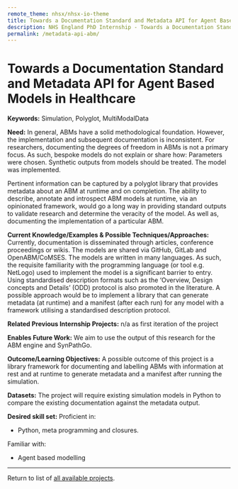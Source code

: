 ```yaml
---
remote_theme: nhsx/nhsx-io-theme
title: Towards a Documentation Standard and Metadata API for Agent Based Models in Healthcare
description: NHS England PhD Internship - Towards a Documentation Standard and Metadata API for Agent Based Models in Healthcare
permalink: /metadata-api-abm/
---
```


# Towards a Documentation Standard and Metadata API for Agent Based Models in Healthcare

**Keywords:**  Simulation, Polyglot, MultiModalData

**Need:**  In general, ABMs have a solid methodological foundation. However, the implementation and subsequent documentation is inconsistent. For researchers, documenting the degrees of freedom in ABMs is not a primary focus. As such, bespoke models do not explain or share how:
Parameters were chosen.
Synthetic outputs from models should be treated.
The model was implemented.

Pertinent information can be captured by a polyglot library that provides metadata about an ABM at runtime and on completion. The ability to describe, annotate and introspect ABM models at runtime, via an opinionated framework, would go a long way in providing standard outputs to validate research and determine the veracity of the model. As well as, documenting the implementation of a particular ABM. 

**Current Knowledge/Examples & Possible Techniques/Approaches:**  Currently, documentation is disseminated through articles, conference proceedings or wikis. The models are shared via GitHub, GitLab and OpenABM/CoMSES. The models are written in many languages. As such, the requisite familiarity with the programming language (or tool e.g. NetLogo) used to implement the model is a significant barrier to entry. Using standardised description formats such as the ‘Overview, Design concepts and Details’ (ODD) protocol is also promoted in the literature. A possible approach would be to implement a library that can generate metadata (at runtime) and a manifest (after each run) for any model with a framework utilising a standardised description protocol.


**Related Previous Internship Projects:** n/a as first iteration of the project

**Enables Future Work:**  We aim to use the output of this research for the ABM engine and SynPathGo.

**Outcome/Learning Objectives:** A possible outcome of this project is a library framework for documenting and labelling ABMs with information at rest and at runtime to generate metadata and a manifest after running the simulation.

**Datasets:** The project will require existing simulation models in Python to compare the existing documentation against the metadata output.

**Desired skill set:**  Proficient in:
- Python, meta programming and closures.

Familiar with:
- Agent based modelling
 


---
Return to list of [all available projects](https://nhsx.github.io/nhsx-internship-projects/).